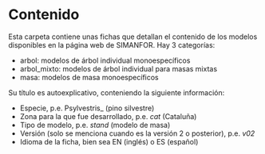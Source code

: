 # Contenido
Esta carpeta contiene unas fichas que detallan el contenido de los modelos disponibles en la página web de SIMANFOR. 
Hay 3 categorías:
* arbol: modelos de árbol individual monoespecíficos
* arbol_mixto: modelos de árbol individual para masas mixtas
* masa: modelos de masa monoespecíficos
  
Su título es autoexplicativo, conteniendo la siguiente información:  
* Especie, p.e. Psylvestris_ (pino silvestre)
* Zona para la que fue desarrollado, p.e. _cat_ (Cataluña)
* Tipo de modelo, p.e. _stand_ (modelo de masa)
* Versión (solo se menciona cuando es la versión 2 o posterior), p.e. _v02_
* Idioma de la ficha, bien sea EN (inglés) o ES (español)

